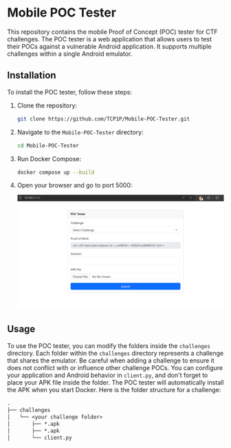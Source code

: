 # Mobile POC Tester

This repository contains the mobile Proof of Concept (POC) tester for CTF challenges. The POC tester is a web application that allows users to test their POCs against a vulnerable Android application. It supports multiple challenges within a single Android emulator.

## Installation

To install the POC tester, follow these steps:

1. Clone the repository:

    ```bash
    git clone https://github.com/TCP1P/Mobile-POC-Tester.git
    ```

2. Navigate to the `Mobile-POC-Tester` directory:

    ```bash
    cd Mobile-POC-Tester
    ```

3. Run Docker Compose:

    ```bash
    docker compose up --build
    ```

4. Open your browser and go to port 5000:

    ![alt text](image.png)

## Usage

To use the POC tester, you can modify the folders inside the `challenges` directory. Each folder within the `challenges` directory represents a challenge that shares the emulator. Be careful when adding a challenge to ensure it does not conflict with or influence other challenge POCs. You can configure your application and Android behavior in `client.py`, and don't forget to place your APK file inside the folder. The POC tester will automatically install the APK when you start Docker. Here is the folder structure for a challenge:

```
.
├── challenges
│   └── <your challenge folder>
│       ├── *.apk
│       ├── *.apk
│       └── client.py
```
